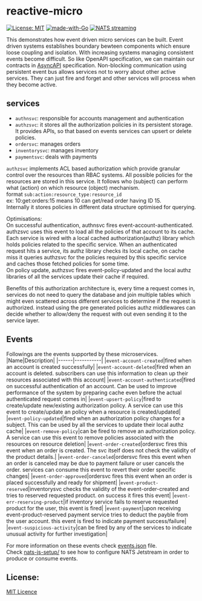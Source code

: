 # reactive-micro
[![License: MIT](https://img.shields.io/badge/License-MIT-yellow.svg)](https://opensource.org/licenses/MIT)
[![made-with-Go](https://img.shields.io/github/go-mod/go-version/AyushSenapati/reactive-micro/main?filename=authnsvc%2Fgo.mod&label=Go)](http://golang.org)
[![NATS streaming](https://img.shields.io/badge/NATS-Jet%20Stream-yellowgreen)](https://nats.io/)

This demonstrates how event driven micro services can be built. Event driven systems establishes boundary bewteen components which ensure loose coupling and isolation. With increasing systems managing consistent events become difficult. So like OpenAPI specification, we can maintain our contracts in [AsyncAPI](https://www.asyncapi.com/) specification. Non-blocking communication using persistent event bus allows services not to worry about other active services. They can just fire and forget and other services will process when they become active.

## services
* `authnsvc`: responsible for accounts management and authentication
* `authzsvc`: it stores all the authorization policies in its persistent storage. It provides APIs, so that based on events services can upsert or delete policies.
* `ordersvc`: manages orders
* `inventorysvc`: manages inventory
* `paymentsvc`: deals with payments

`authzsvc` implements ACL based authorization which provide granular control over the resources than RBAC systems. All possible policies for the resources are stored in this service. It follows who (subject) can perform what (action) on which resource (object) mechanism.  
format `sub:action:resource_type:resource_id`  
ex: 10:get:orders:15 means 10 can get/read order having ID 15.  
Internally it stores policies in different data structure optimised for querying.

Optimisations:  
On successful authentication, authnsvc fires event-account-authenticated. authzsvc uses this event to load all the policies of that account to its cache. Each service is wired with a local cached authorization(authz) library which holds policies related to the specific service. When an authenticated request hits a service, its authz library checks its local cache, on cache miss it queries authzsvc for the policies required by this specific service and caches those fetched policies for some time.  
On policy update, authzsvc fires event-policy-updated and the local authz libraries of all the services update their cache if required.  

Benefits of this authorization architecture is, every time a request comes in, services do not need to query the database and join multiple tables which might even scattered across different services to determine if the request is authorized. instead using the pre generated policies authz middlewares can decide whether to allow/deny the request with out even sending it to the service layer.

## Events
Followings are the events supported by these microservices.
|Name|Description|
|------|-----------|
|`event-account-created`|fired when an account is created successfully|
|`event-account-deleted`|fired when an account is deleted. subscribers can use this information to clean up their resources associated with this account|
|`event-account-authenticated`|fired on successful authentication of an account. Can be used to improve performance of the system by preparing cache even before the actual authenticated request comes in|
|`event-upsert-policy`|fired to create/update new/existing authorization policy. A service can use this event to create/update an policy when a resource is created/updated|
|`event-policy-updated`|fired when an authorization policy changes for a subject. This can be used by all the services to update their local authz cache|
|`event-remove-policy`|can be fired to remove an authorization policy. A service can use this event to remove policies associated with the resources on resource deletion|
|`event-order-created`|ordersvc fires this event when an order is created. The svc itself does not check the validity of the product details.|
|`event-order-canceled`|ordersvc fires this event when an order is canceled may be due to payment failure or user cancels the order. services can consume this event to revert their order specific changes|
|`event-order-approved`|ordersvc fires this event when an order is placed successfully and ready for shipment|
|`event-product-reserved`|inventorysvc checks the validity of the event-order-created and tries to reserved requested product. on success it fires this event|
|`event-err-reserving-product`|if inventory service fails to reserve requested product for the user, this event is fired|
|`event-payment`|upon receiving event-product-reserved payment service tries to deduct the payble from the user account. this event is fired to indicate payment success/failure|
|`event-suspicious-activity`|can be fired by any of the services to indicate unusual activity for further investigation|

For more information on these events check [events.json](events.json) file.  
Check [nats-js-setup/](nats-js-setup/README.md) to see how to configure NATS Jetstream in order to produce or consume events.
## License:
[MIT Licence](LICENSE)
